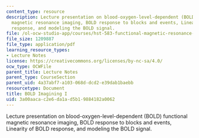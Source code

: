 ```yaml
---
content_type: resource
description: Lecture presentation on blood-oxygen-level-dependent (BOLD) functional
  magnetic resonance imaging, BOLD response to blocks and events, Linearity of BOLD
  response, and modeling the BOLD signal.
file: /ol-ocw-studio-app/courses/hst-583-functional-magnetic-resonance-imaging-data-acquisition-and-analysis-fall-2008/3a00aacac2e6da1ad5b19884182a0062_1015_bol_physl3.pdf
file_size: 1209887
file_type: application/pdf
learning_resource_types:
- Lecture Notes
license: https://creativecommons.org/licenses/by-nc-sa/4.0/
ocw_type: OCWFile
parent_title: Lecture Notes
parent_type: CourseSection
parent_uid: 4a37abf7-a103-068d-dcd2-e39dab1baebb
resourcetype: Document
title: BOLD Imagining I
uid: 3a00aaca-c2e6-da1a-d5b1-9884182a0062
---
```

Lecture presentation on blood-oxygen-level-dependent (BOLD) functional magnetic resonance imaging, BOLD response to blocks and events, Linearity of BOLD response, and modeling the BOLD signal.
